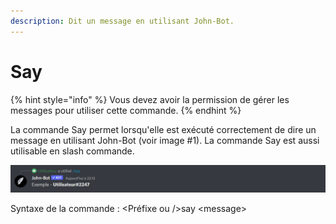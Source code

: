 ```yaml
---
description: Dit un message en utilisant John-Bot.
---
```


# Say

{% hint style="info" %}
Vous devez avoir la permission de gérer les messages pour utiliser cette commande.
{% endhint %}

La commande Say permet lorsqu'elle est exécuté correctement de dire un message en utilisant John-Bot (voir image #1). La commande Say est aussi utilisable en slash commande.

![Image #1](../../../.gitbook/assets/Say.png)

Syntaxe de la commande : \<Préfixe ou />say \<message>
